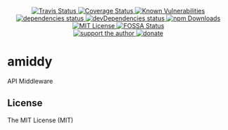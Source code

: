 <p align="center">
  <a href="https://travis-ci.org/darkyndy/amiddy">
    <img
      alt="Travis Status"
      src="https://travis-ci.org/darkyndy/amiddy.svg?branch=master"
    />
  </a>
  <a href="https://codecov.io/gh/darkyndy/amiddy">
    <img
      alt="Coverage Status"
      src="https://codecov.io/gh/darkyndy/amiddy/branch/master/graph/badge.svg"
    />
  </a>
  <a href="https://snyk.io/test/github/darkyndy/amiddy?targetFile=package.json">
    <img
      alt="Known Vulnerabilities"
      src="https://snyk.io/test/github/darkyndy/amiddy/badge.svg?targetFile=package.json"
      data-canonical-src="https://snyk.io/test/github/darkyndy/amiddy?targetFile=package.json"
      style="max-width:100%;"
    />
  </a>
  <a href="https://david-dm.org/darkyndy/amiddy">
    <img
      alt="dependencies status"
      src="https://david-dm.org/darkyndy/amiddy/status.svg"
    />
  </a>
  <a href="https://david-dm.org/darkyndy/amiddy?type=dev">
    <img
      alt="devDependencies status"
      src="https://david-dm.org/darkyndy/amiddy/dev-status.svg"
    />
  </a>
  <a href="https://www.npmjs.com/package/amiddy">
    <img
      alt="npm Downloads"
      src="https://img.shields.io/npm/dm/amiddy.svg?maxAge=57600"
    />
  </a>
  <a href="https://github.com/darkyndy/amiddy/blob/master/LICENSE">
    <img
      alt="MIT License"
      src="https://img.shields.io/npm/l/amiddy.svg"
    />
  </a>
  <a href="https://app.fossa.com/projects/git%2Bgithub.com%2Fdarkyndy%2Famiddy?ref=badge_shield">
    <img
      alt="FOSSA Status"
      src="https://app.fossa.com/api/projects/git%2Bgithub.com%2Fdarkyndy%2Famiddy.svg?type=shield"
    />
  </a>
  <br/>
  <a href="https://www.patreon.com/paul_comanici">
    <img
      alt="support the author"
      src="https://img.shields.io/badge/patreon-support%20the%20author-blue.svg"
    />
  </a>
  <a href="https://www.paypal.com/cgi-bin/webscr?cmd=_s-xclick&hosted_button_id=T645WN5RWR6WS&source=url">
    <img
      alt="donate"
      src="https://img.shields.io/badge/paypal-donate-blue.svg"
    />
  </a>
</p>


# amiddy
API Middleware

## License

The MIT License (MIT)
